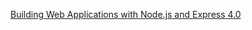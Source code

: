 <a href="https://app.pluralsight.com/library/courses/nodejs-express-web-applications/table-of-contents" target="_blank">Building Web Applications with Node.js and Express 4.0</a>

